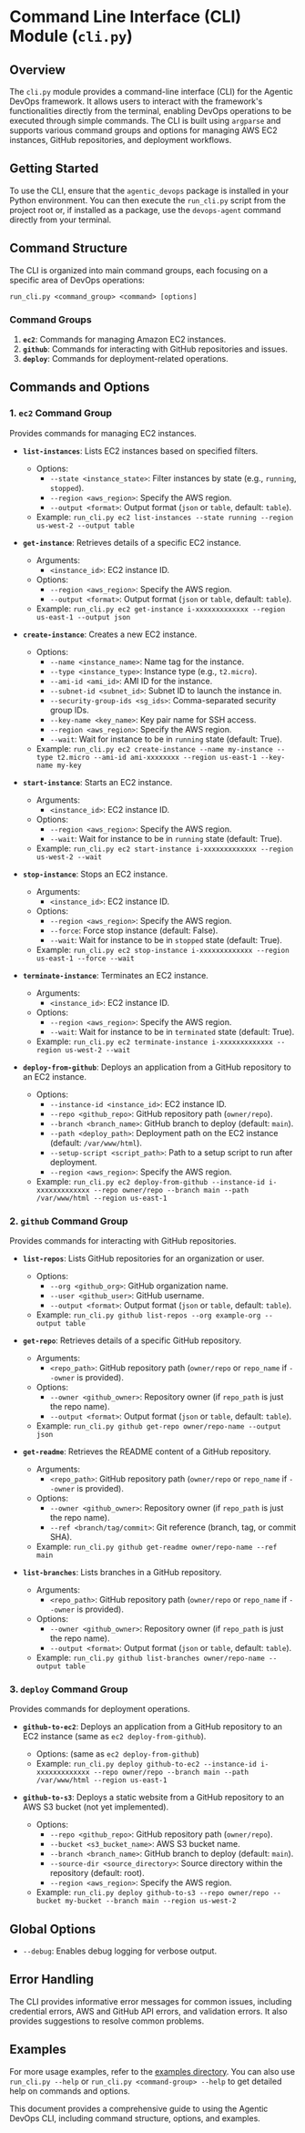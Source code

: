 # Command Line Interface (CLI) Module (`cli.py`)

## Overview

The `cli.py` module provides a command-line interface (CLI) for the Agentic DevOps framework. It allows users to interact with the framework's functionalities directly from the terminal, enabling DevOps operations to be executed through simple commands. The CLI is built using `argparse` and supports various command groups and options for managing AWS EC2 instances, GitHub repositories, and deployment workflows.

## Getting Started

To use the CLI, ensure that the `agentic_devops` package is installed in your Python environment. You can then execute the `run_cli.py` script from the project root or, if installed as a package, use the `devops-agent` command directly from your terminal.

## Command Structure

The CLI is organized into main command groups, each focusing on a specific area of DevOps operations:

```
run_cli.py <command_group> <command> [options]
```

### Command Groups

1. **`ec2`**: Commands for managing Amazon EC2 instances.
2. **`github`**: Commands for interacting with GitHub repositories and issues.
3. **`deploy`**: Commands for deployment-related operations.

## Commands and Options

### 1. `ec2` Command Group

Provides commands for managing EC2 instances.

- **`list-instances`**: Lists EC2 instances based on specified filters.
    - Options:
        - `--state <instance_state>`: Filter instances by state (e.g., `running`, `stopped`).
        - `--region <aws_region>`: Specify the AWS region.
        - `--output <format>`: Output format (`json` or `table`, default: `table`).
    - Example: `run_cli.py ec2 list-instances --state running --region us-west-2 --output table`

- **`get-instance`**: Retrieves details of a specific EC2 instance.
    - Arguments:
        - `<instance_id>`: EC2 instance ID.
    - Options:
        - `--region <aws_region>`: Specify the AWS region.
        - `--output <format>`: Output format (`json` or `table`, default: `table`).
    - Example: `run_cli.py ec2 get-instance i-xxxxxxxxxxxxx --region us-east-1 --output json`

- **`create-instance`**: Creates a new EC2 instance.
    - Options:
        - `--name <instance_name>`: Name tag for the instance.
        - `--type <instance_type>`: Instance type (e.g., `t2.micro`).
        - `--ami-id <ami_id>`: AMI ID for the instance.
        - `--subnet-id <subnet_id>`: Subnet ID to launch the instance in.
        - `--security-group-ids <sg_ids>`: Comma-separated security group IDs.
        - `--key-name <key_name>`: Key pair name for SSH access.
        - `--region <aws_region>`: Specify the AWS region.
        - `--wait`: Wait for instance to be in `running` state (default: True).
    - Example: `run_cli.py ec2 create-instance --name my-instance --type t2.micro --ami-id ami-xxxxxxxx --region us-east-1 --key-name my-key`

- **`start-instance`**: Starts an EC2 instance.
    - Arguments:
        - `<instance_id>`: EC2 instance ID.
    - Options:
        - `--region <aws_region>`: Specify the AWS region.
        - `--wait`: Wait for instance to be in `running` state (default: True).
    - Example: `run_cli.py ec2 start-instance i-xxxxxxxxxxxxx --region us-west-2 --wait`

- **`stop-instance`**: Stops an EC2 instance.
    - Arguments:
        - `<instance_id>`: EC2 instance ID.
    - Options:
        - `--region <aws_region>`: Specify the AWS region.
        - `--force`: Force stop instance (default: False).
        - `--wait`: Wait for instance to be in `stopped` state (default: True).
    - Example: `run_cli.py ec2 stop-instance i-xxxxxxxxxxxxx --region us-east-1 --force --wait`

- **`terminate-instance`**: Terminates an EC2 instance.
    - Arguments:
        - `<instance_id>`: EC2 instance ID.
    - Options:
        - `--region <aws_region>`: Specify the AWS region.
        - `--wait`: Wait for instance to be in `terminated` state (default: True).
    - Example: `run_cli.py ec2 terminate-instance i-xxxxxxxxxxxxx --region us-west-2 --wait`

- **`deploy-from-github`**: Deploys an application from a GitHub repository to an EC2 instance.
    - Options:
        - `--instance-id <instance_id>`: EC2 instance ID.
        - `--repo <github_repo>`: GitHub repository path (`owner/repo`).
        - `--branch <branch_name>`: GitHub branch to deploy (default: `main`).
        - `--path <deploy_path>`: Deployment path on the EC2 instance (default: `/var/www/html`).
        - `--setup-script <script_path>`: Path to a setup script to run after deployment.
        - `--region <aws_region>`: Specify the AWS region.
    - Example: `run_cli.py ec2 deploy-from-github --instance-id i-xxxxxxxxxxxxx --repo owner/repo --branch main --path /var/www/html --region us-east-1`

### 2. `github` Command Group

Provides commands for interacting with GitHub repositories.

- **`list-repos`**: Lists GitHub repositories for an organization or user.
    - Options:
        - `--org <github_org>`: GitHub organization name.
        - `--user <github_user>`: GitHub username.
        - `--output <format>`: Output format (`json` or `table`, default: `table`).
    - Example: `run_cli.py github list-repos --org example-org --output table`

- **`get-repo`**: Retrieves details of a specific GitHub repository.
    - Arguments:
        - `<repo_path>`: GitHub repository path (`owner/repo` or `repo_name` if `--owner` is provided).
    - Options:
        - `--owner <github_owner>`: Repository owner (if `repo_path` is just the repo name).
        - `--output <format>`: Output format (`json` or `table`, default: `table`).
    - Example: `run_cli.py github get-repo owner/repo-name --output json`

- **`get-readme`**: Retrieves the README content of a GitHub repository.
    - Arguments:
        - `<repo_path>`: GitHub repository path (`owner/repo` or `repo_name` if `--owner` is provided).
    - Options:
        - `--owner <github_owner>`: Repository owner (if `repo_path` is just the repo name).
        - `--ref <branch/tag/commit>`: Git reference (branch, tag, or commit SHA).
    - Example: `run_cli.py github get-readme owner/repo-name --ref main`

- **`list-branches`**: Lists branches in a GitHub repository.
    - Arguments:
        - `<repo_path>`: GitHub repository path (`owner/repo` or `repo_name` if `--owner` is provided).
    - Options:
        - `--owner <github_owner>`: Repository owner (if `repo_path` is just the repo name).
        - `--output <format>`: Output format (`json` or `table`, default: `table`).
    - Example: `run_cli.py github list-branches owner/repo-name --output table`

### 3. `deploy` Command Group

Provides commands for deployment operations.

- **`github-to-ec2`**: Deploys an application from a GitHub repository to an EC2 instance (same as `ec2 deploy-from-github`).
    - Options: (same as `ec2 deploy-from-github`)
    - Example: `run_cli.py deploy github-to-ec2 --instance-id i-xxxxxxxxxxxxx --repo owner/repo --branch main --path /var/www/html --region us-east-1`

- **`github-to-s3`**: Deploys a static website from a GitHub repository to an AWS S3 bucket (not yet implemented).
    - Options:
        - `--repo <github_repo>`: GitHub repository path (`owner/repo`).
        - `--bucket <s3_bucket_name>`: AWS S3 bucket name.
        - `--branch <branch_name>`: GitHub branch to deploy (default: `main`).
        - `--source-dir <source_directory>`: Source directory within the repository (default: root).
        - `--region <aws_region>`: Specify the AWS region.
    - Example: `run_cli.py deploy github-to-s3 --repo owner/repo --bucket my-bucket --branch main --region us-west-2`

## Global Options

- `--debug`: Enables debug logging for verbose output.

## Error Handling

The CLI provides informative error messages for common issues, including credential errors, AWS and GitHub API errors, and validation errors. It also provides suggestions to resolve common problems.

## Examples

For more usage examples, refer to the [examples directory](../../examples). You can also use `run_cli.py --help` or `run_cli.py <command-group> --help` to get detailed help on commands and options.

This document provides a comprehensive guide to using the Agentic DevOps CLI, including command structure, options, and examples.